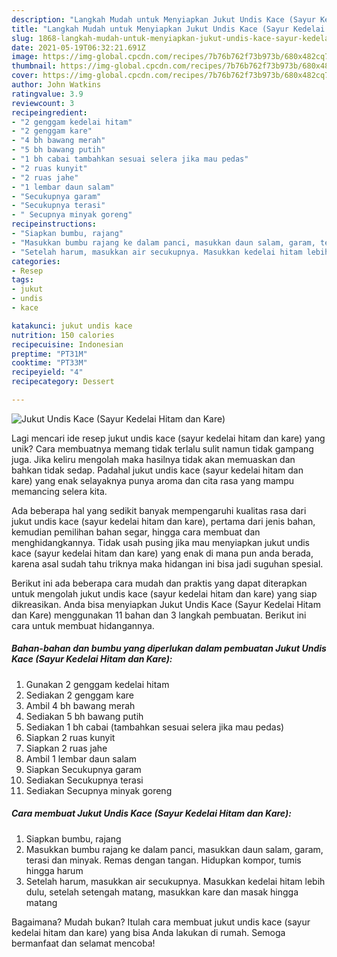 ```yaml
---
description: "Langkah Mudah untuk Menyiapkan Jukut Undis Kace (Sayur Kedelai Hitam dan Kare), Bikin Ngiler"
title: "Langkah Mudah untuk Menyiapkan Jukut Undis Kace (Sayur Kedelai Hitam dan Kare), Bikin Ngiler"
slug: 1868-langkah-mudah-untuk-menyiapkan-jukut-undis-kace-sayur-kedelai-hitam-dan-kare-bikin-ngiler
date: 2021-05-19T06:32:21.691Z
image: https://img-global.cpcdn.com/recipes/7b76b762f73b973b/680x482cq70/jukut-undis-kace-sayur-kedelai-hitam-dan-kare-foto-resep-utama.jpg
thumbnail: https://img-global.cpcdn.com/recipes/7b76b762f73b973b/680x482cq70/jukut-undis-kace-sayur-kedelai-hitam-dan-kare-foto-resep-utama.jpg
cover: https://img-global.cpcdn.com/recipes/7b76b762f73b973b/680x482cq70/jukut-undis-kace-sayur-kedelai-hitam-dan-kare-foto-resep-utama.jpg
author: John Watkins
ratingvalue: 3.9
reviewcount: 3
recipeingredient:
- "2 genggam kedelai hitam"
- "2 genggam kare"
- "4 bh bawang merah"
- "5 bh bawang putih"
- "1 bh cabai tambahkan sesuai selera jika mau pedas"
- "2 ruas kunyit"
- "2 ruas jahe"
- "1 lembar daun salam"
- "Secukupnya garam"
- "Secukupnya terasi"
- " Secupnya minyak goreng"
recipeinstructions:
- "Siapkan bumbu, rajang"
- "Masukkan bumbu rajang ke dalam panci, masukkan daun salam, garam, terasi dan minyak. Remas dengan tangan. Hidupkan kompor, tumis hingga harum"
- "Setelah harum, masukkan air secukupnya. Masukkan kedelai hitam lebih dulu, setelah setengah matang, masukkan kare dan masak hingga matang"
categories:
- Resep
tags:
- jukut
- undis
- kace

katakunci: jukut undis kace 
nutrition: 150 calories
recipecuisine: Indonesian
preptime: "PT31M"
cooktime: "PT33M"
recipeyield: "4"
recipecategory: Dessert

---
```



![Jukut Undis Kace (Sayur Kedelai Hitam dan Kare)](https://img-global.cpcdn.com/recipes/7b76b762f73b973b/680x482cq70/jukut-undis-kace-sayur-kedelai-hitam-dan-kare-foto-resep-utama.jpg)

Lagi mencari ide resep jukut undis kace (sayur kedelai hitam dan kare) yang unik? Cara membuatnya memang tidak terlalu sulit namun tidak gampang juga. Jika keliru mengolah maka hasilnya tidak akan memuaskan dan bahkan tidak sedap. Padahal jukut undis kace (sayur kedelai hitam dan kare) yang enak selayaknya punya aroma dan cita rasa yang mampu memancing selera kita.

Ada beberapa hal yang sedikit banyak mempengaruhi kualitas rasa dari jukut undis kace (sayur kedelai hitam dan kare), pertama dari jenis bahan, kemudian pemilihan bahan segar, hingga cara membuat dan menghidangkannya. Tidak usah pusing jika mau menyiapkan jukut undis kace (sayur kedelai hitam dan kare) yang enak di mana pun anda berada, karena asal sudah tahu triknya maka hidangan ini bisa jadi suguhan spesial.




Berikut ini ada beberapa cara mudah dan praktis yang dapat diterapkan untuk mengolah jukut undis kace (sayur kedelai hitam dan kare) yang siap dikreasikan. Anda bisa menyiapkan Jukut Undis Kace (Sayur Kedelai Hitam dan Kare) menggunakan 11 bahan dan 3 langkah pembuatan. Berikut ini cara untuk membuat hidangannya.

<!--inarticleads1-->

##### Bahan-bahan dan bumbu yang diperlukan dalam pembuatan Jukut Undis Kace (Sayur Kedelai Hitam dan Kare):

1. Gunakan 2 genggam kedelai hitam
1. Sediakan 2 genggam kare
1. Ambil 4 bh bawang merah
1. Sediakan 5 bh bawang putih
1. Sediakan 1 bh cabai (tambahkan sesuai selera jika mau pedas)
1. Siapkan 2 ruas kunyit
1. Siapkan 2 ruas jahe
1. Ambil 1 lembar daun salam
1. Siapkan Secukupnya garam
1. Sediakan Secukupnya terasi
1. Sediakan  Secupnya minyak goreng




<!--inarticleads2-->

##### Cara membuat Jukut Undis Kace (Sayur Kedelai Hitam dan Kare):

1. Siapkan bumbu, rajang
1. Masukkan bumbu rajang ke dalam panci, masukkan daun salam, garam, terasi dan minyak. Remas dengan tangan. Hidupkan kompor, tumis hingga harum
1. Setelah harum, masukkan air secukupnya. Masukkan kedelai hitam lebih dulu, setelah setengah matang, masukkan kare dan masak hingga matang




Bagaimana? Mudah bukan? Itulah cara membuat jukut undis kace (sayur kedelai hitam dan kare) yang bisa Anda lakukan di rumah. Semoga bermanfaat dan selamat mencoba!
